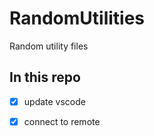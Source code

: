 # RandomUtilities
Random utility files 

## In this repo
 - [x] update vscode 
 - [x] connect to remote
    
